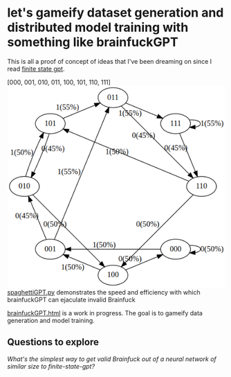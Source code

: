 # let's gameify dataset generation and distributed model training with something like brainfuckGPT
This is all a proof of concept of ideas that I've been dreaming on since I read [finite state gpt](https://colab.research.google.com/drive/1SiF0KZJp75rUeetKOWqpsA8clmHP6jMg?usp=sharing#scrollTo=yseminfTx52k&uniqifier=2).

[000, 001, 010, 011, 100, 101, 110, 111]
![alt text](image-1.png)
[spaghettiGPT.py](./spaghettiGPT.py) demonstrates the speed and efficiency with which brainfuckGPT can ejaculate invalid Brainfuck

[brainfuckGPT.html](./brainfuckGPT.html) is a work in progress.  The goal is to gameify data generation and model training.

## Questions to explore
 *What's the simplest way to get valid Brainfuck out of a neural network of similar size to finite-state-gpt?*